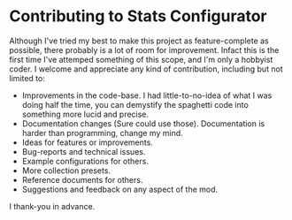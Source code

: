 # Contributing to Stats Configurator

Although I've tried my best to make this project as feature-complete as possible, there probably is a lot of room for improvement. Infact this is the first time I've attemped something of this scope, and I'm only a hobbyist coder. I welcome and appreciate any kind of contribution, including but not limited to:

- Improvements in the code-base. I had little-to-no-idea of what I was doing half the time, you can demystify the spaghetti code into something more lucid and precise.  
- Documentation changes (Sure could use those). Documentation is harder than programming, change my mind.
- Ideas for features or improvements.
- Bug-reports and technical issues.
- Example configurations for others.
- More collection presets.
- Reference documents for others.
- Suggestions and feedback on any aspect of the mod.

I thank-you in advance.

